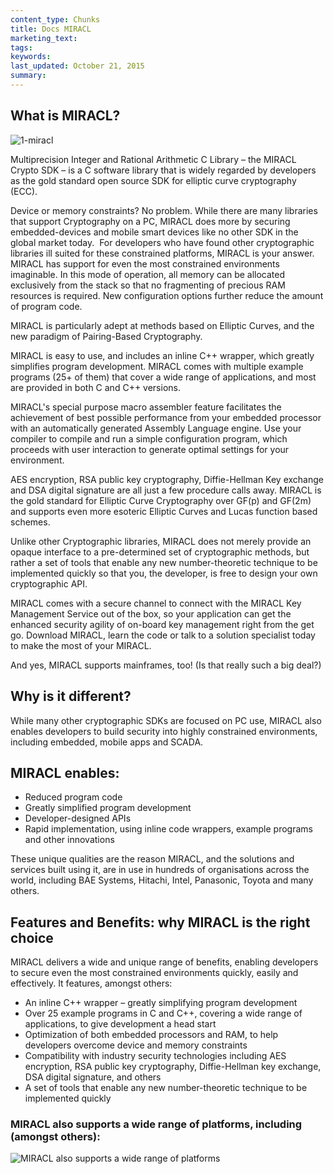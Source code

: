 ```yaml
---
content_type: Chunks
title: Docs MIRACL
marketing_text:
tags: 
keywords: 
last_updated: October 21, 2015
summary: 
---
```


## What is MIRACL?

![1-miracl](data\assets\images\chunks\1-miracl.png)

Multiprecision Integer and Rational Arithmetic C Library – the MIRACL Crypto SDK – is a C software library that is widely regarded by developers as the gold standard open source SDK for elliptic curve cryptography (ECC).

Device or memory constraints? No problem. While there are many libraries that support Cryptography on a PC, MIRACL does more by securing embedded-devices and mobile smart devices like no other SDK in the global market today.  For developers who have found other cryptographic libraries ill suited for these constrained platforms, MIRACL is your answer. MIRACL has support for even the most constrained environments imaginable. In this mode of operation, all memory can be allocated exclusively from the stack so that no fragmenting of precious RAM resources is required. New configuration options further reduce the amount of program code.

MIRACL is particularly adept at methods based on Elliptic Curves, and the new paradigm of Pairing-Based Cryptography.

MIRACL is easy to use, and includes an inline C++ wrapper, which greatly simplifies program development. MIRACL comes with multiple example programs (25+ of them) that cover a wide range of applications, and most are provided in both C and C++ versions.

MIRACL's special purpose macro assembler feature facilitates the achievement of best possible performance from your embedded processor with an automatically generated Assembly Language engine. Use your compiler to compile and run a simple configuration program, which proceeds with user interaction to generate optimal settings for your environment.

AES encryption, RSA public key cryptography, Diffie-Hellman Key exchange and DSA digital signature are all just a few procedure calls away. MIRACL is the gold standard for Elliptic Curve Cryptography over GF(p) and GF(2m) and supports even more esoteric Elliptic Curves and Lucas function based schemes.

Unlike other Cryptographic libraries, MIRACL does not merely provide an opaque interface to a pre-determined set of cryptographic methods, but rather a set of tools that enable any new number-theoretic technique to be implemented quickly so that you, the developer, is free to design your own cryptographic API.

MIRACL comes with a secure channel to connect with the MIRACL Key Management Service out of the box, so your application can get the enhanced security agility of on-board key management right from the get go.  Download MIRACL, learn the code or talk to a solution specialist today to make the most of your MIRACL.

And yes, MIRACL supports mainframes, too!  (Is that really such a big deal?)

## **Why is it different?**

While many other cryptographic SDKs are focused on PC use, MIRACL also enables developers to build security into highly constrained environments, including embedded, mobile apps and SCADA.

## MIRACL enables:

*  Reduced program code
*  Greatly simplified program development
*  Developer-designed APIs
*  Rapid implementation, using inline code wrappers, example programs and other innovations

These unique qualities are the reason MIRACL, and the solutions and services built using it, are in use in hundreds of organisations across the world, including BAE Systems, Hitachi, Intel, Panasonic, Toyota and many others.

## **Features and Benefits: why MIRACL is the right choice**

MIRACL delivers a wide and unique range of benefits, enabling developers to secure even the most constrained environments quickly, easily and effectively. It features, amongst others:

*  An inline C++ wrapper – greatly simplifying program development
*  Over 25 example programs in C and C++, covering a wide range of applications, to give development a head start
*  Optimization of both embedded processors and RAM, to help developers overcome device and memory constraints
*  Compatibility with industry security technologies including AES encryption, RSA public key cryptography, Diffie-Hellman key exchange, DSA digital signature, and others
*  A set of tools that enable any new number-theoretic technique to be implemented quickly

### **MIRACL also supports a wide range of platforms, including (amongst others):**

![MIRACL also supports a wide range of platforms](data\assets\images\chunks\cpu.jpg "MIRACL also supports a wide range of platforms")
